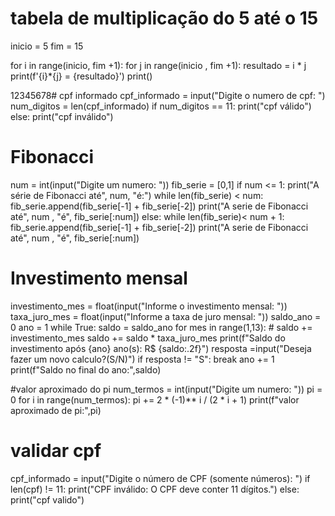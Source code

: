 # tabela de multiplicação do 5 até o 15
inicio = 5
fim = 15

for i in range(inicio, fim +1):
  for j in range(inicio , fim +1):
    resultado = i * j
    print(f'{i}*{j} = {resultado}')
  print()

12345678# cpf informado
cpf_informado = input("Digite o numero de cpf: ")
num_digitos = len(cpf_informado)
if num_digitos == 11:
  print("cpf válido")
else:
  print("cpf inválido")

# Fibonacci
num = int(input("Digite um numero: "))
fib_serie = [0,1]
if num <= 1:
  print("A série de Fibonacci até", num, "é:")
  while len(fib_serie) < num:
    fib_serie.append(fib_serie[-1] + fib_serie[-2])
  print("A serie de Fibonacci até", num , "é", fib_serie[:num])
else:
  while len(fib_serie)< num + 1:
    fib_serie.append(fib_serie[-1] + fib_serie[-2])
  print("A serie de Fibonacci até", num , "é", fib_serie[:num])

# Investimento mensal
investimento_mes = float(input("Informe o investimento mensal: "))
taxa_juro_mes = float(input("Informe a taxa de juro mensal: "))
saldo_ano = 0
ano = 1
while True:
  saldo = saldo_ano
  for mes in range(1,13):
      # saldo += investimento_mes
      saldo += saldo * taxa_juro_mes
  print(f"Saldo do investimento após {ano} ano(s): R$ {saldo:.2f}")
  resposta =input("Deseja fazer um novo calculo?(S/N)")
  if resposta != "S":
    break
  ano += 1
print(f"Saldo no final do ano:",saldo)


#valor aproximado do pi
num_termos = int(input("Digite um numero: "))
pi = 0
for i in range(num_termos):
  pi += 2 * (-1)** i / (2 * i + 1)
  print(f"valor aproximado de pi:",pi)

  # validar cpf
cpf_informado = input("Digite o número de CPF (somente números): ")
if len(cpf) != 11:
    print("CPF inválido: O CPF deve conter 11 dígitos.")
else:
    print("cpf valido")
